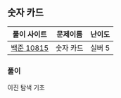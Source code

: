 ## 숫자 카드

|풀이 사이트|문제이름|난이도|
|:---:|:---:|:---:|
|[백준 10815](https://www.acmicpc.net/problem/10815)|숫자 카드|실버 5|

### 풀이
이진 탐색 기초